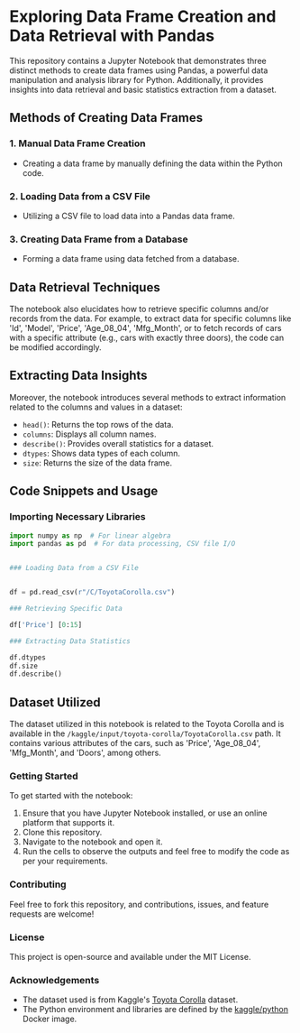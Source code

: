 # Exploring Data Frame Creation and Data Retrieval with Pandas

This repository contains a Jupyter Notebook that demonstrates three distinct methods to create data frames using Pandas, a powerful data manipulation and analysis library for Python. Additionally, it provides insights into data retrieval and basic statistics extraction from a dataset.

## Methods of Creating Data Frames

### 1. Manual Data Frame Creation
   - Creating a data frame by manually defining the data within the Python code.

### 2. Loading Data from a CSV File
   - Utilizing a CSV file to load data into a Pandas data frame.

### 3. Creating Data Frame from a Database
   - Forming a data frame using data fetched from a database.

## Data Retrieval Techniques

The notebook also elucidates how to retrieve specific columns and/or records from the data. For example, to extract data for specific columns like 'Id', 'Model', 'Price', 'Age_08_04', 'Mfg_Month', or to fetch records of cars with a specific attribute (e.g., cars with exactly three doors), the code can be modified accordingly.

## Extracting Data Insights

Moreover, the notebook introduces several methods to extract information related to the columns and values in a dataset:
   - `head()`: Returns the top rows of the data.
   - `columns`: Displays all column names.
   - `describe()`: Provides overall statistics for a dataset.
   - `dtypes`: Shows data types of each column.
   - `size`: Returns the size of the data frame.

## Code Snippets and Usage

### Importing Necessary Libraries

```python
import numpy as np  # For linear algebra
import pandas as pd  # For data processing, CSV file I/O


### Loading Data from a CSV File


df = pd.read_csv(r"/C/ToyotaCorolla.csv")

### Retrieving Specific Data

df['Price'] [0:15]

### Extracting Data Statistics

df.dtypes
df.size
df.describe()

```


## Dataset Utilized

The dataset utilized in this notebook is related to the Toyota Corolla and is available in the `/kaggle/input/toyota-corolla/ToyotaCorolla.csv` path. It contains various attributes of the cars, such as 'Price', 'Age_08_04', 'Mfg_Month', and 'Doors', among others.

### Getting Started

To get started with the notebook:

1. Ensure that you have Jupyter Notebook installed, or use an online platform that supports it.
2. Clone this repository.
3. Navigate to the notebook and open it.
4. Run the cells to observe the outputs and feel free to modify the code as per your requirements.

### Contributing

Feel free to fork this repository, and contributions, issues, and feature requests are welcome!

### License

This project is open-source and available under the MIT License.

### Acknowledgements

- The dataset used is from Kaggle's [Toyota Corolla](https://www.kaggle.com/klkwak/toyotacorollacsv) dataset.
- The Python environment and libraries are defined by the [kaggle/python](https://github.com/kaggle/docker-python) Docker image.



